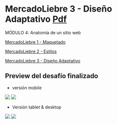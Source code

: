 # MercadoLiebre 3 - Diseño Adaptativo [Pdf](https://github.com/EveNavarro/mercadoLibre-Flexbox/blob/master/Ejercitacion%20pdf/pdf%20-%20%20Ejercitaci%C3%B3n%20Dise%C3%B1o%20adaptativo.pdf)
MÓDULO 4: Anatomía de un sitio web

[MercadoLiebre 1 - Maquetado](https://github.com/EveNavarro/mercadoLiebre-Maquetado)


[MercadoLiebre 2 - Estilos](https://github.com/EveNavarro/mercadoLiebre2-Estilos)


[MercadoLiebre 3 - Diseño Adaptativo](https://github.com/EveNavarro/mercadoLiebre3-Adaptativo)


## Preview del desafío finalizado

- versión mobile

<img src="https://github.com/EveNavarro/mercadoLibre-Flexbox/blob/master/public/img/mobilefirst-version.png"> <img src="https://github.com/EveNavarro/mercadoLibre-Flexbox/blob/master/public/img/mobilefirst-versionProduct.png">

- Versión tablet & desktop
<img src="https://github.com/EveNavarro/mercadoLibre-Flexbox/blob/master/public/img/version-tablet-desktop.png">
<img src="https://github.com/EveNavarro/mercadoLibre-Flexbox/blob/master/public/img/version-tablet-desktopProd.png">
